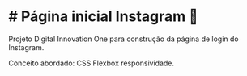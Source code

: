 # # Página inicial Instagram :mobile_phone_off:
Projeto Digital Innovation One para construção da página de login do Instagram.

Conceito abordado: CSS Flexbox responsividade.